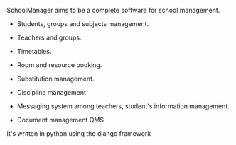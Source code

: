 SchoolManager aims to be a complete software for school management.

- Students, groups and subjects management.

- Teachers and groups.

- Timetables.

- Room and resource booking.

- Substitution management.

- Discipline management

- Messaging system among teachers, student's information management.

- Document management QMS

It's written in python using the django framework
